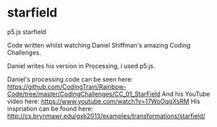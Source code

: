 # starfield
p5.js starfield

Code written whilst watching Daniel Shiffman's amazing Coding Challenges.

Daniel writes his version in Processing, i used p5.js.

Daniel's processing code can be seen here: https://github.com/CodingTrain/Rainbow-Code/tree/master/CodingChallenges/CC_01_StarField
And his YouTube video here: https://www.youtube.com/watch?v=17WoOqgXsRM
His inspriation can be found here: http://cs.brynmawr.edu/gxk2013/examples/transformations/starfield/
